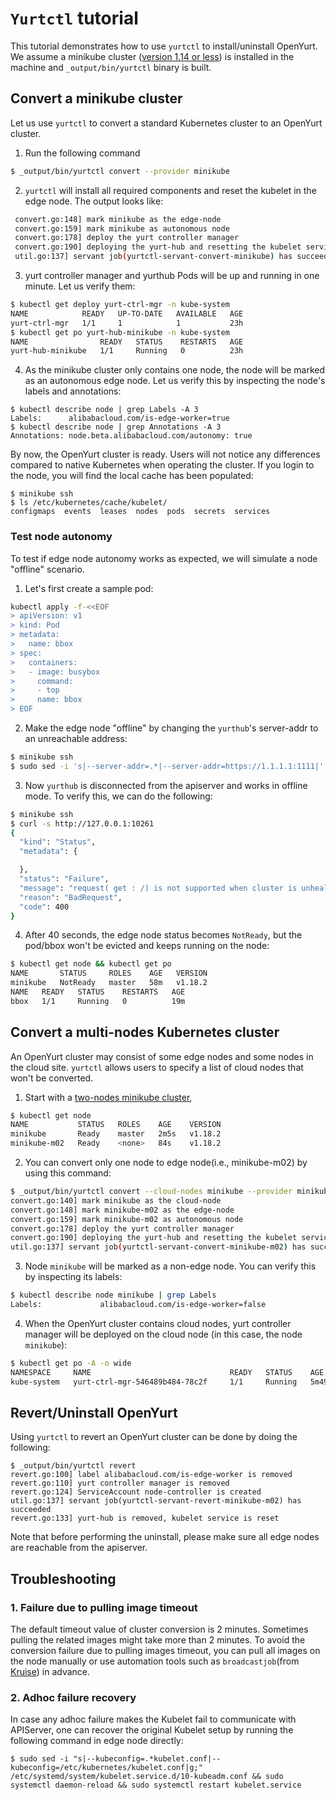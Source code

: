 # `Yurtctl` tutorial

This tutorial demonstrates how to use `yurtctl` to install/uninstall OpenYurt.
We assume a minikube cluster ([version 1.14 or less](https://github.com/kubernetes/minikube/releases/tag/v1.0.0)) 
is installed in the machine and `_output/bin/yurtctl` binary is built. 

## Convert a minikube cluster

Let us use `yurtctl` to convert a standard Kubernetes cluster to an OpenYurt cluster.

1. Run the following command
```bash
$ _output/bin/yurtctl convert --provider minikube
```

2. `yurtctl` will install all required components and reset the kubelet in the edge node. The output looks like:
```bash
 convert.go:148] mark minikube as the edge-node
 convert.go:159] mark minikube as autonomous node
 convert.go:178] deploy the yurt controller manager
 convert.go:190] deploying the yurt-hub and resetting the kubelet service...
 util.go:137] servant job(yurtctl-servant-convert-minikube) has succeeded
```

3. yurt controller manager and yurthub Pods will be up and running in one minute. Let us verify them:
```bash
$ kubectl get deploy yurt-ctrl-mgr -n kube-system
NAME            READY   UP-TO-DATE   AVAILABLE   AGE
yurt-ctrl-mgr   1/1     1            1           23h
$ kubectl get po yurt-hub-minikube -n kube-system
NAME                READY   STATUS    RESTARTS   AGE
yurt-hub-minikube   1/1     Running   0          23h
```

4. As the minikube cluster only contains one node, the node will be marked as an autonomous edge node. Let us verify this by inspecting the node's labels and annotations:
```
$ kubectl describe node | grep Labels -A 3
Labels:      alibabacloud.com/is-edge-worker=true
$ kubectl describe node | grep Annotations -A 3
Annotations: node.beta.alibabacloud.com/autonomy: true
```

By now, the OpenYurt cluster is ready. Users will not notice any differences compared to native Kubernetes when operating the cluster.
If you login to the node, you will find the local cache has been populated:

```
$ minikube ssh
$ ls /etc/kubernetes/cache/kubelet/
configmaps  events  leases  nodes  pods  secrets  services
```


### Test node autonomy

To test if edge node autonomy works as expected, we will simulate a node "offline" scenario. 
1. Let's first create a sample pod:
```bash
kubectl apply -f-<<EOF
> apiVersion: v1
> kind: Pod
> metadata:
>   name: bbox
> spec:
>   containers:
>   - image: busybox
>     command:
>     - top
>     name: bbox
> EOF
```

2. Make the edge node "offline" by changing the `yurthub`'s server-addr to an unreachable address:
```bash
$ minikube ssh
$ sudo sed -i 's|--server-addr=.*|--server-addr=https://1.1.1.1:1111|' /etc/kubernetes/manifests/yurt-hub.yaml 
```

3. Now `yurthub` is disconnected from the apiserver and works in offline mode. To verify this, we can do the following:
```bash
$ minikube ssh
$ curl -s http://127.0.0.1:10261
{
  "kind": "Status",
  "metadata": {

  },
  "status": "Failure",
  "message": "request( get : /) is not supported when cluster is unhealthy",
  "reason": "BadRequest",
  "code": 400
}
```

4. After 40 seconds, the edge node status becomes `NotReady`, but the pod/bbox won't be evicted and keeps running on the node:
```bash
$ kubectl get node && kubectl get po
NAME       STATUS     ROLES    AGE   VERSION
minikube   NotReady   master   58m   v1.18.2
NAME   READY   STATUS    RESTARTS   AGE
bbox   1/1     Running   0          19m
```

## Convert a multi-nodes Kubernetes cluster

An OpenYurt cluster may consist of some edge nodes and some nodes in the cloud site. 
`yurtctl` allows users to specify a list of cloud nodes that won't be converted.


1. Start with a [two-nodes minikube cluster](https://minikube.sigs.k8s.io/docs/tutorials/multi_node/), 
```bash
$ kubectl get node
NAME           STATUS   ROLES    AGE    VERSION
minikube       Ready    master   2m5s   v1.18.2
minikube-m02   Ready    <none>   84s    v1.18.2
```

2. You can convert only one node to edge node(i.e., minikube-m02) by using this command:
```bash
$ _output/bin/yurtctl convert --cloud-nodes minikube --provider minikube
convert.go:140] mark minikube as the cloud-node
convert.go:148] mark minikube-m02 as the edge-node
convert.go:159] mark minikube-m02 as autonomous node
convert.go:178] deploy the yurt controller manager
convert.go:190] deploying the yurt-hub and resetting the kubelet service...
util.go:137] servant job(yurtctl-servant-convert-minikube-m02) has succeeded
```

3. Node `minikube` will be marked as a non-edge node. You can verify this by inspecting its labels:
```bash
$ kubectl describe node minikube | grep Labels
Labels:             alibabacloud.com/is-edge-worker=false
```

4. When the OpenYurt cluster contains cloud nodes, yurt controller manager will be deployed on the cloud node (in this case, the node `minikube`):
```bash
$ kubectl get po -A -o wide
NAMESPACE     NAME                               READY   STATUS    AGE     IP               NODE    
kube-system   yurt-ctrl-mgr-546489b484-78c2f     1/1     Running   5m49s   10.244.0.2       minikube
```

## Revert/Uninstall OpenYurt

Using `yurtctl` to revert an OpenYurt cluster can be done by doing the following:
```
$ _output/bin/yurtctl revert
revert.go:100] label alibabacloud.com/is-edge-worker is removed
revert.go:110] yurt controller manager is removed
revert.go:124] ServiceAccount node-controller is created
util.go:137] servant job(yurtctl-servant-revert-minikube-m02) has succeeded
revert.go:133] yurt-hub is removed, kubelet service is reset
```
Note that before performing the uninstall, please make sure all edge nodes are reachable from the apiserver. 

## Troubleshooting

### 1. Failure due to pulling image timeout

The default timeout value of cluster conversion is 2 minutes. Sometimes pulling the related images 
might take more than 2 minutes. To avoid the conversion failure due to pulling images timeout, you can pull all images on the node manually
or use automation tools such as `broadcastjob`(from [Kruise](https://github.com/openkruise/kruise/blob/master/docs/concepts/broadcastJob/README.md)) in advance.

### 2. Adhoc failure recovery

In case any adhoc failure makes the Kubelet fail to communicate with APIServer, one can recover the original Kubelet setup by
running the following command in edge node directly:
```
$ sudo sed -i "s|--kubeconfig=.*kubelet.conf|--kubeconfig=/etc/kubernetes/kubelet.conf|g;" /etc/systemd/system/kubelet.service.d/10-kubeadm.conf && sudo systemctl daemon-reload && sudo systemctl restart kubelet.service
```

